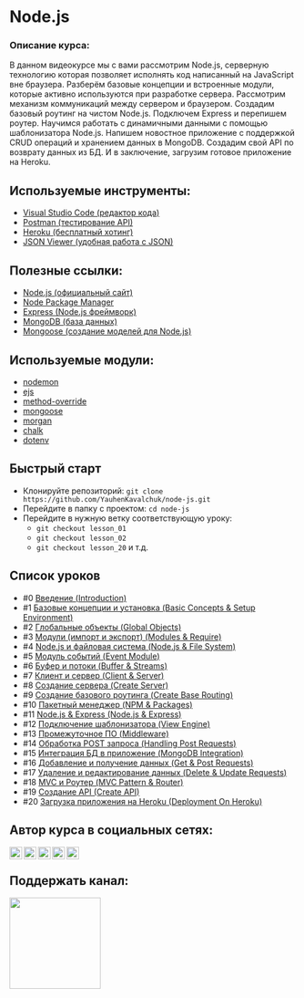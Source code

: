# Node.js

### Описание курса:
В данном видеокурсе мы с вами рассмотрим Node.js, серверную технологию которая позволяет исполнять код написанный на JavaScript вне браузера. Разберём базовые концепции и встроенные модули, которые активно используются при разработке сервера. Рассмотрим механизм коммуникаций между сервером и браузером. Создадим базовый роутинг на чистом Node.js. Подключем Express и перепишем роутер. Научимся работать с динамичными данными с помощью шаблонизатора Node.js. Напишем новостное приложение с поддержкой CRUD операций и хранением данных в MongoDB. Создадим свой API по возврату данных из БД. И в заключение, загрузим готовое приложение на Heroku. 

## Используемые инструменты:
- [Visual Studio Code (редактор кода)](https://code.visualstudio.com)
- [Postman (тестирование API)](https://www.postman.com)
- [Heroku (бесплатный хотинг)](http://heroku.com)
- [JSON Viewer (удобная работа с JSON)](https://chrome.google.com/webstore/detail/json-viewer/gbmdgpbipfallnflgajpaliibnhdgobh?hl=ru)

## Полезные ссылки:
- [Node.js (официальный сайт)](https://nodejs.org/en/)
- [Node Package Manager](https://www.npmjs.com)
- [Express (Node.js фреймворк)](https://expressjs.com/ru/)
- [MongoDB (база данных)](https://www.mongodb.com)
- [Mongoose (создание моделей для Node.js)](https://mongoosejs.com)

## Используемые модули:
- [nodemon](https://www.npmjs.com/package/nodemon)
- [ejs](https://www.npmjs.com/package/ejs)
- [method-override](https://www.npmjs.com/package/method-override)
- [mongoose](https://www.npmjs.com/package/mongoose)
- [morgan](https://www.npmjs.com/package/morgan)
- [chalk](https://www.npmjs.com/package/chalk)
- [dotenv](https://www.npmjs.com/package/dotenv)

## Быстрый старт
- Клонируйте репозиторий: `git clone https://github.com/YauhenKavalchuk/node-js.git`
- Перейдите в папку с проектом: `cd node-js`
- Перейдите в нужную ветку соответствующую уроку:
  - `git checkout lesson_01`
  - `git checkout lesson_02`
  - `git checkout lesson_20` и т.д.

## Список уроков
- #0 [Введение (Introduction)](https://youtu.be/xJvAfWinaow)
- #1 [Базовые концепции и установка (Basic Concepts & Setup Environment)](https://youtu.be/NOiPCc5OUuw)
- #2 [Глобальные объекты (Global Objects)](https://youtu.be/xrHETaIbNpg)
- #3 [Модули (импорт и экспорт) (Modules & Require)](https://youtu.be/ufrqHbKmco8)
- #4 [Node.js и файловая система (Node.js & File System)](https://youtu.be/0TcIslnoXCQ)
- #5 [Модуль событий (Event Module)](https://youtu.be/RFh85sV8080)
- #6 [Буфер и потоки (Buffer & Streams)](https://youtu.be/r--VL8JywyA)
- #7 [Клиент и сервер (Client & Server)](https://youtu.be/1QA-wpRnpG0)
- #8 [Создание сервера (Create Server)](https://youtu.be/zH4T7AiMWqY)
- #9 [Создание базового роутинга (Create Base Routing)](https://youtu.be/f7nejJv0fzc)
- #10 [Пакетный менеджер (NPM & Packages)](https://youtu.be/rX03u596ERs)
- #11 [Node.js & Express (Node.js & Express)](https://youtu.be/EJ19W30iiVA)
- #12 [Подключение шаблонизатора (View Engine)](https://youtu.be/OO1W6eSdMqg)
- #13 [Промежуточное ПО (Middleware)](https://youtu.be/9nQw4iwZGNU)
- #14 [Обработка POST запроса (Handling Post Requests)](https://youtu.be/mxv8ykwaWEw)
- #15 [Интеграция БД в приложение (MongoDB Integration)](https://youtu.be/IApYrXWPFvg)
- #16 [Добавление и получение данных (Get & Post Requests)](https://youtu.be/7-WigkDx84E)
- #17 [Удаление и редактирование данных (Delete & Update Requests)](https://youtu.be/o-jBqnIZOmA)
- #18 [MVC и Роутер (MVC Pattern & Router)](https://youtu.be/Opx3wOmr07o)
- #19 [Создание API (Create API)](https://youtu.be/PvYewHIAdKc)
- #20 [Загрузка приложения на Heroku (Deployment On Heroku)](https://youtu.be/ke4Kl8kE2Lc)

## Автор курса в социальных сетях:
[<img align="left" alt="webDev | YouTube" width="22px" src="https://cdn.jsdelivr.net/npm/simple-icons@v3/icons/youtube.svg" />][youtube]
[<img align="left" alt="webDev | Instagram" width="22px" src="https://cdn.jsdelivr.net/npm/simple-icons@v3/icons/instagram.svg" />][instagram]
[<img align="left" alt="webDev | LinkedIn" width="22px" src="https://cdn.jsdelivr.net/npm/simple-icons@v3/icons/linkedin.svg" />][linkedin]
[<img align="left" alt="webDev | VK" width="22px" src="https://cdn.jsdelivr.net/npm/simple-icons@v3/icons/vk.svg" />][vk]
[<img align="left" alt="webDev | Twitter" width="22px" src="https://cdn.jsdelivr.net/npm/simple-icons@v3/icons/twitter.svg" />][twitter]&nbsp;

## Поддержать канал:

<a href="https://www.patreon.com/YauhenKavalchuk" target="_blank">
  <img src="https://c5.patreon.com/external/logo/become_a_patron_button@2x.png" width="160">
</a>

[youtube]: https://youtube.com/YauhenKavalchuk
[instagram]: https://instagram.com/YauhenKavalchuk
[linkedin]: https://linkedin.com/in/YauhenKavalchuk
[vk]: https://vk.com/YauhenKavalchuk
[twitter]: https://twitter.com/YauhenKavalchuk
